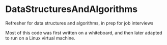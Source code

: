 # DataStructuresAndAlgorithms
Refresher for data structures and algorithms, in prep for job interviews


Most of this code was first written on a whiteboard, and then later adapted to run on a Linux virtual machine.
